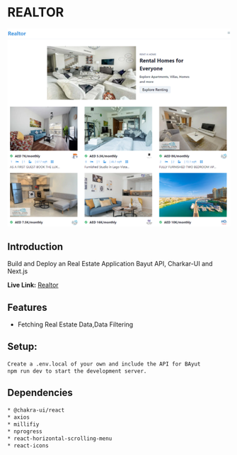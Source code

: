 # REALTOR

![REALTOR](assets/images/README.png)

## Introduction
Build and Deploy an Real Estate Application Bayut API, Charkar-UI and Next.js

**Live Link:** [Realtor](https://maveeen-react-realestate.vercel.app/)

## Features
* Fetching Real Estate Data,Data Filtering

## Setup:
    Create a .env.local of your own and include the API for BAyut
    npm run dev to start the development server.

## Dependencies
    * @chakra-ui/react
    * axios
    * millifiy
    * nprogress
    * react-horizontal-scrolling-menu
    * react-icons
